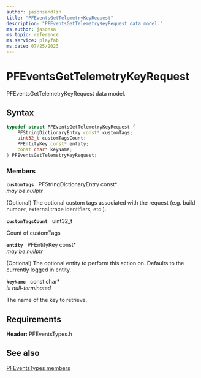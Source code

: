 ```yaml
---
author: jasonsandlin
title: "PFEventsGetTelemetryKeyRequest"
description: "PFEventsGetTelemetryKeyRequest data model."
ms.author: jasonsa
ms.topic: reference
ms.service: playfab
ms.date: 07/25/2023
---
```


# PFEventsGetTelemetryKeyRequest  

PFEventsGetTelemetryKeyRequest data model.  

## Syntax  
  
```cpp
typedef struct PFEventsGetTelemetryKeyRequest {  
    PFStringDictionaryEntry const* customTags;  
    uint32_t customTagsCount;  
    PFEntityKey const* entity;  
    const char* keyName;  
} PFEventsGetTelemetryKeyRequest;  
```
  
### Members  
  
**`customTags`** &nbsp; PFStringDictionaryEntry const*  
*may be nullptr*  
  
(Optional) The optional custom tags associated with the request (e.g. build number, external trace identifiers, etc.).
  
**`customTagsCount`** &nbsp; uint32_t  
  
Count of customTags
  
**`entity`** &nbsp; PFEntityKey const*  
*may be nullptr*  
  
(Optional) The optional entity to perform this action on. Defaults to the currently logged in entity.
  
**`keyName`** &nbsp; const char*  
*is null-terminated*  
  
The name of the key to retrieve.
  
  
## Requirements  
  
**Header:** PFEventsTypes.h
  
## See also  
[PFEventsTypes members](../pfeventstypes_members.md)  

  
  

